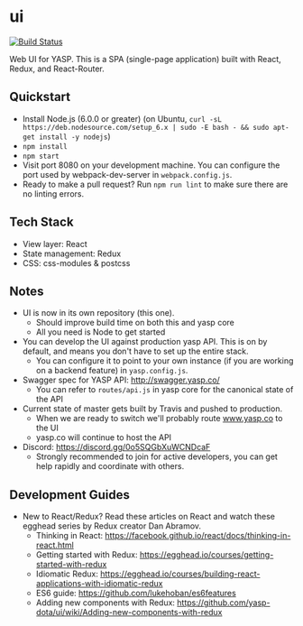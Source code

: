 # ui
[![Build Status](https://travis-ci.org/yasp-dota/ui.svg?branch=master)](https://travis-ci.org/yasp-dota/ui)

Web UI for YASP.  This is a SPA (single-page application) built with React, Redux, and React-Router.

Quickstart
----
* Install Node.js (6.0.0 or greater) (on Ubuntu, `curl -sL https://deb.nodesource.com/setup_6.x | sudo -E bash - && sudo apt-get install -y nodejs`)
* `npm install`
* `npm start`
* Visit port 8080 on your development machine.  You can configure the port used by webpack-dev-server in `webpack.config.js`.
* Ready to make a pull request? Run `npm run lint` to make sure there are no linting errors.

Tech Stack
----
* View layer: React
* State management: Redux
* CSS: css-modules & postcss

Notes
----
* UI is now in its own repository (this one).
  * Should improve build time on both this and yasp core
  * All you need is Node to get started
* You can develop the UI against production yasp API.  This is on by default, and means you don't have to set up the entire stack.
  * You can configure it to point to your own instance (if you are working on a backend feature) in `yasp.config.js`.
* Swagger spec for YASP API: http://swagger.yasp.co/
  * You can refer to `routes/api.js` in yasp core for the canonical state of the API
* Current state of master gets built by Travis and pushed to production.
  * When we are ready to switch we'll probably route www.yasp.co to the UI
  * yasp.co will continue to host the API
* Discord: https://discord.gg/0o5SQGbXuWCNDcaF
  * Strongly recommended to join for active developers, you can get help rapidly and coordinate with others.

Development Guides
----
* New to React/Redux? Read these articles on React and watch these egghead series by Redux creator Dan Abramov.
  * Thinking in React: https://facebook.github.io/react/docs/thinking-in-react.html
  * Getting started with Redux: https://egghead.io/courses/getting-started-with-redux
  * Idiomatic Redux: https://egghead.io/courses/building-react-applications-with-idiomatic-redux
  * ES6 guide: https://github.com/lukehoban/es6features
  * Adding new components with Redux: https://github.com/yasp-dota/ui/wiki/Adding-new-components-with-redux
